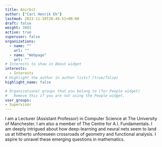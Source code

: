 ```yaml
---
title: Anirbit
author: ["Carl Henrik Ek"]
lastmod: 2023-11-10T20:49:51+00:00
draft: false
weight: 3001
active: true
superuser: false
organizations:
  - name: ""
    url: ""
  - name: "Webpage"
    url: ""
# Interests to show in About widget
interests:
  - Interests
# Highlight the author in author lists? (true/false)
highlight_name: false

# Organizational groups that you belong to (for People widget)
#   Remove this if you are not using the People widget.
user_groups:
- Supervisor
---
```


I am a Lecturer (Assistant Professor) in Computer Science at The University of Manchester. I am also a member of The Centre for A.I. Fundamentals. I am deeply intrigued about how deep-learning and neural nets seem to land us at hitherto unforeseen crossroads of geometry and functional analysis. I aspire to unravel these emerging questions in mathematics. 
